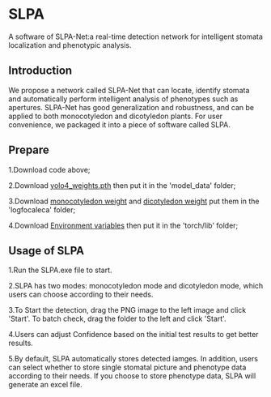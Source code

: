 # SLPA

A software of SLPA-Net:a real-time detection network for intelligent stomata localization and phenotypic analysis.

[](C:\Users\Administrator\Desktop\figures\graphical_abstract.tif)

## Introduction

We propose a network called SLPA-Net that can locate, identify stomata and automatically perform intelligent analysis of phenotypes such as apertures. SLPA-Net has good generalization and robustness, and can be applied to both monocotyledon and dicotyledon plants. For user convenience, we packaged it into a piece of software called SLPA.

## Prepare

1.Download code above;

2.Download [yolo4_weights.pth](https://send.cm/fsmjt0ay1fia) then put it in the 'model_data' folder; 

3.Download [monocotyledon weight](https://send.cm/dsx4kwdpifuh) and [dicotyledon weight](https://send.cm/lzc9cf869phv) put them in the 'logfocaleca' folder;

4.Download [Environment variables](https://send.cm/15vru9kn4kxa) then put it in the 'torch/lib' folder;

## Usage of SLPA

1.Run the SLPA.exe file to start.

2.SLPA has two modes: monocotyledon mode and dicotyledon mode, which users can choose according to their needs.

3.To Start the detection, drag the PNG image to the left image and click 'Start'. To batch check, drag the folder to the left and click 'Start'.

4.Users can adjust Confidence based on the initial test results to get better results.

5.By default, SLPA automatically stores detected iamges. In addition, users can select whether to store single stomatal picture and phenotype data according to their needs. If you choose to store phenotype data, SLPA will generate an excel file.

